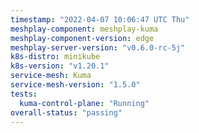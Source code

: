 ```yaml
---
timestamp: "2022-04-07 10:06:47 UTC Thu"
meshplay-component: meshplay-kuma
meshplay-component-version: edge
meshplay-server-version: "v0.6.0-rc-5j"
k8s-distro: minikube
k8s-version: "v1.20.1"
service-mesh: Kuma
service-mesh-version: "1.5.0"
tests:
  kuma-control-plane: "Running"
overall-status: "passing"
---
```

